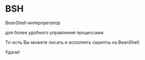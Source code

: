 BSH
===============

BeanShell-интерпретатор

для более удобного управления процессами.

То-есть Вы можете писать и исполнять скрипты на BeanShell.

Удачи!
